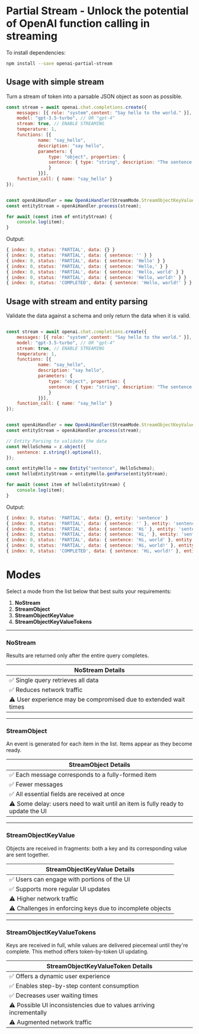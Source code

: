 # Partial Stream - Unlock the potential of OpenAI function calling in streaming

To install dependencies:

```bash
npm install --save openai-partial-stream
```



## Usage with simple stream

Turn a stream of token into a parsable JSON object as soon as possible.

```javascript
const stream = await openai.chat.completions.create({
    messages: [{ role: "system",content: "Say hello to the world." }],
    model: "gpt-3.5-turbo", // OR "gpt-4"
    stream: true, // ENABLE STREAMING
    temperature: 1,
    functions: [{
            name: "say_hello",
            description: "say hello",
            parameters: {
                type: "object", properties: {
                sentence: { type: "string", description: "The sentence generated" }
                }
            }}],
    function_call: { name: "say_hello" }
});


const openAiHandler = new OpenAiHandler(StreamMode.StreamObjectKeyValueTokens;);
const entityStream = openAiHandler.process(stream);

for await (const item of entityStream) {
    console.log(item);
}

```

Output:
```js
{ index: 0, status: 'PARTIAL', data: {} }
{ index: 0, status: 'PARTIAL', data: { sentence: '' } }
{ index: 0, status: 'PARTIAL', data: { sentence: 'Hello' } }
{ index: 0, status: 'PARTIAL', data: { sentence: 'Hello,' } }
{ index: 0, status: 'PARTIAL', data: { sentence: 'Hello, world' } }
{ index: 0, status: 'PARTIAL', data: { sentence: 'Hello, world!' } }
{ index: 0, status: 'COMPLETED', data: { sentence: 'Hello, world!' } }
```

## Usage with stream and entity parsing

Validate the data against a schema and only return the data when it is valid.

```javascript

const stream = await openai.chat.completions.create({
    messages: [{ role: "system",content: "Say hello to the world." }],
    model: "gpt-3.5-turbo", // OR "gpt-4"
    stream: true, // ENABLE STREAMING
    temperature: 1,
    functions: [{
            name: "say_hello",
            description: "say hello",
            parameters: {
                type: "object", properties: {
                sentence: { type: "string", description: "The sentence generated" }
                }
            }}],
    function_call: { name: "say_hello" }
});


const openAiHandler = new OpenAiHandler(StreamMode.StreamObjectKeyValueTokens;);
const entityStream = openAiHandler.process(stream);

// Entity Parsing to validate the data
const HelloSchema = z.object({
    sentence: z.string().optional(),
});

const entityHello = new Entity("sentence", HelloSchema);
const helloEntityStream = entityHello.genParse(entityStream);

for await (const item of helloEntityStream) {
    console.log(item);
}

```

Output:
```js
{ index: 0, status: 'PARTIAL', data: {}, entity: 'sentence' }
{ index: 0, status: 'PARTIAL', data: { sentence: '' }, entity: 'sentence' }
{ index: 0, status: 'PARTIAL', data: { sentence: 'Hi' }, entity: 'sentence' }
{ index: 0, status: 'PARTIAL', data: { sentence: 'Hi,' }, entity: 'sentence' }
{ index: 0, status: 'PARTIAL', data: { sentence: 'Hi, world' }, entity: 'sentence' }
{ index: 0, status: 'PARTIAL', data: { sentence: 'Hi, world!' }, entity: 'sentence' }
{ index: 0, status: 'COMPLETED', data: { sentence: 'Hi, world!' }, entity: 'sentence'}
```


# Modes

Select a mode from the list below that best suits your requirements:

1. **NoStream**
2. **StreamObject**
3. **StreamObjectKeyValue**
4. **StreamObjectKeyValueTokens**

---

### NoStream

Results are returned only after the entire query completes.

| **NoStream Details**                                         |
|--------------------------------------------------------------|
| ✅ Single query retrieves all data                            |
| ✅ Reduces network traffic                                    |
| ⚠️ User experience may be compromised due to extended wait times |

---

### StreamObject

An event is generated for each item in the list. Items appear as they become ready.

| **StreamObject Details**                                     |
|--------------------------------------------------------------|
| ✅ Each message corresponds to a fully-formed item            |
| ✅ Fewer messages                                            |
| ✅ All essential fields are received at once                  |
| ⚠️ Some delay: users need to wait until an item is fully ready to update the UI |

---

### StreamObjectKeyValue

Objects are received in fragments: both a key and its corresponding value are sent together.

| **StreamObjectKeyValue Details**                             |
|--------------------------------------------------------------|
| ✅ Users can engage with portions of the UI                   |
| ✅ Supports more regular UI updates                           |
| ⚠️ Higher network traffic                                     |
| ⚠️ Challenges in enforcing keys due to incomplete objects     |

---

### StreamObjectKeyValueTokens

Keys are received in full, while values are delivered piecemeal until they're complete. This method offers token-by-token UI updating.

| **StreamObjectKeyValueToken Details**                        |
|--------------------------------------------------------------|
| ✅ Offers a dynamic user experience                           |
| ✅ Enables step-by-step content consumption                   |
| ✅ Decreases user waiting times                              |
| ⚠️ Possible UI inconsistencies due to values arriving incrementally |
| ⚠️ Augmented network traffic                                 |
